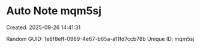 ﻿# Auto Note mqm5sj
Created: 2025-09-26 14:41:31

Random GUID: 1e8f8eff-0989-4e67-b65a-a11fd7ccb78b
Unique ID: mqm5sj
